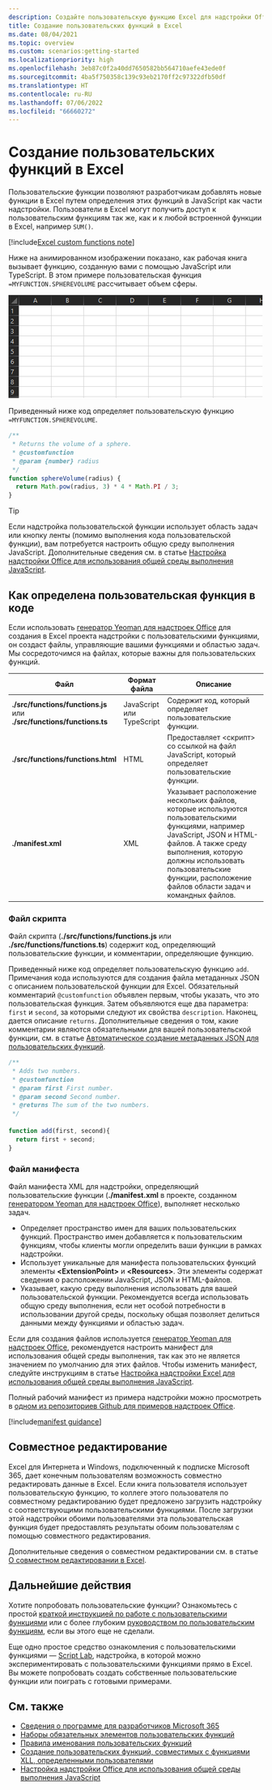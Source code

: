 ```yaml
---
description: Создайте пользовательскую функцию Excel для надстройки Office
title: Создание пользовательских функций в Excel
ms.date: 08/04/2021
ms.topic: overview
ms.custom: scenarios:getting-started
ms.localizationpriority: high
ms.openlocfilehash: 3eb87c0f2a40dd7650582bb564710aefe43ede0f
ms.sourcegitcommit: 4ba5f750358c139c93eb2170ff2c97322dfb50df
ms.translationtype: HT
ms.contentlocale: ru-RU
ms.lasthandoff: 07/06/2022
ms.locfileid: "66660272"
---
```

# <a name="create-custom-functions-in-excel"></a>Создание пользовательских функций в Excel

Пользовательские функции позволяют разработчикам добавлять новые функции в Excel путем определения этих функций в JavaScript как части надстройки. Пользователи в Excel могут получить доступ к пользовательским функциям так же, как и к любой встроенной функции в Excel, например `SUM()`.

[!include[Excel custom functions note](../includes/excel-custom-functions-note.md)]

Ниже на анимированном изображении показано, как рабочая книга вызывает функцию, созданную вами с помощью JavaScript или TypeScript. В этом примере пользовательская функция `=MYFUNCTION.SPHEREVOLUME` рассчитывает объем сферы.

![Анимированное изображение, на котором показано, как конечный пользователь вводит пользовательскую функцию MYFUNCTION.SPHEREVOLUME в ячейку листа Excel.](../images/SphereVolumeNew.gif)

Приведенный ниже код определяет пользовательскую функцию `=MYFUNCTION.SPHEREVOLUME`.

```js
/**
 * Returns the volume of a sphere.
 * @customfunction
 * @param {number} radius
 */
function sphereVolume(radius) {
  return Math.pow(radius, 3) * 4 * Math.PI / 3;
}
```

> [!TIP]
> Если надстройка пользовательской функции использует область задач или кнопку ленты (помимо выполнения кода пользовательской функции), вам потребуется настроить общую среду выполнения JavaScript. Дополнительные сведения см. в статье [Настройка надстройки Office для использования общей среды выполнения JavaScript](../develop/configure-your-add-in-to-use-a-shared-runtime.md).

## <a name="how-a-custom-function-is-defined-in-code"></a>Как определена пользовательская функция в коде

Если использовать [генератор Yeoman для надстроек Office](../develop/yeoman-generator-overview.md) для создания в Excel проекта надстройки с пользовательскими функциями, он создаст файлы, управляющие вашими функциями и областью задач. Мы сосредоточимся на файлах, которые важны для пользовательских функций.

| Файл | Формат файла | Описание |
|------|-------------|-------------|
| **./src/functions/functions.js**<br/>или<br/>**./src/functions/functions.ts** | JavaScript<br/>или<br/>TypeScript | Содержит код, который определяет пользовательские функции. |
| **./src/functions/functions.html** | HTML | Предоставляет &lt;скрипт&gt; со ссылкой на файл JavaScript, который определяет пользовательские функции. |
| **./manifest.xml** | XML | Указывает расположение нескольких файлов, которые используются пользовательскими функциями, например JavaScript, JSON и HTML-файлов. А также среду выполнения, которую должны использовать пользовательские функции, расположение файлов области задач и командных файлов. |

### <a name="script-file"></a>Файл скрипта

Файл скрипта (**./src/functions/functions.js** или **./src/functions/functions.ts**) содержит код, определяющий пользовательские функции, и комментарии, определяющие функцию.

Приведенный ниже код определяет пользовательскую функцию `add`. Примечания кода используются для создания файла метаданных JSON с описанием пользовательской функции для Excel. Обязательный комментарий `@customfunction` объявлен первым, чтобы указать, что это пользовательская функция. Затем объявляются еще два параметра: `first` и `second`, за которыми следуют их свойства `description`. Наконец, дается описание `returns`. Дополнительные сведения о том, какие комментарии являются обязательными для вашей пользовательской функции, см. в статье [Автоматическое создание метаданных JSON для пользовательских функций](custom-functions-json-autogeneration.md).

```js
/**
 * Adds two numbers.
 * @customfunction 
 * @param first First number.
 * @param second Second number.
 * @returns The sum of the two numbers.
 */

function add(first, second){
  return first + second;
}
```

### <a name="manifest-file"></a>Файл манифеста

Файл манифеста XML для надстройки, определяющий пользовательские функции (**./manifest.xml** в проекте, созданном [генератором Yeoman для надстроек Office](../develop/yeoman-generator-overview.md)), выполняет несколько задач.

- Определяет пространство имен для ваших пользовательских функций. Пространство имен добавляется к пользовательским функциям, чтобы клиенты могли определить ваши функции в рамках надстройки.
- Использует уникальные для манифеста пользовательских функций элементы **\<ExtensionPoint\>** и **\<Resources\>**. Эти элементы содержат сведения о расположении JavaScript, JSON и HTML-файлов.
- Указывает, какую среду выполнения использовать для вашей пользовательской функции. Рекомендуется всегда использовать общую среду выполнения, если нет особой потребности в использовании другой среды, поскольку общая позволяет делиться данными между функциями и областью задач.

Если для создания файлов используется [генератор Yeoman для надстроек Office](../develop/yeoman-generator-overview.md), рекомендуется настроить манифест для использования общей среды выполнения, так как это не является значением по умолчанию для этих файлов. Чтобы изменить манифест, следуйте инструкциям в статье [Настройка надстройки Excel для использования общей среды выполнения JavaScript](../develop/configure-your-add-in-to-use-a-shared-runtime.md).

Полный рабочий манифест из примера надстройки можно просмотреть в [одном из репозиториев Github для примеров надстроек Office](https://github.com/OfficeDev/Office-Add-in-samples/blob/main/Samples/excel-shared-runtime-global-state/manifest.xml).

[!include[manifest guidance](../includes/manifest-guidance.md)]

## <a name="coauthoring"></a>Совместное редактирование

Excel для Интернета и Windows, подключенный к подписке Microsoft 365, дает конечным пользователям возможность совместно редактировать данные в Excel. Если книга пользователя использует пользовательскую функцию, то коллеге этого пользователя по совместному редактированию будет предложено загрузить надстройку с соответствующими пользовательскими функциями. После загрузки этой надстройки обоими пользователями эта пользовательская функция будет предоставлять результаты обоим пользователям с помощью совместного редактирования.

Дополнительные сведения о совместном редактировании см. в статье [О совместном редактировании в Excel](/office/vba/excel/concepts/about-coauthoring-in-excel).

## <a name="next-steps"></a>Дальнейшие действия

Хотите попробовать пользовательские функции? Ознакомьтесь с простой [краткой инструкцией по работе с пользовательскими функциями](../quickstarts/excel-custom-functions-quickstart.md) или с более глубоким [руководством по пользовательским функциям](../tutorials/excel-tutorial-create-custom-functions.md), если вы этого еще не сделали.

Еще одно простое средство ознакомления с пользовательскими функциями — [Script Lab](https://appsource.microsoft.com/product/office/WA104380862?src=office&corrid=1ada79ac-6392-438d-bb16-fce6994a2a7e&omexanonuid=f7b03101-ec22-4270-a274-bcf16c762039&referralurl=https%3a%2f%2fgithub.com%2fofficedev%2fscript-lab), надстройка, в которой можно экспериментировать с пользовательскими функциями прямо в Excel. Вы можете попробовать создать собственные пользовательские функции или поиграть с готовыми примерами.

## <a name="see-also"></a>См. также

* [Сведения о программе для разработчиков Microsoft 365](https://developer.microsoft.com/microsoft-365/dev-program)
* [Наборы обязательных элементов пользовательских функций](/javascript/api/requirement-sets/excel/custom-functions-requirement-sets)
* [Правила именования пользовательских функций](custom-functions-naming.md)
* [Создание пользовательских функций, совместимых с функциями XLL, определенными пользователями](make-custom-functions-compatible-with-xll-udf.md)
* [Настройка надстройки Office для использования общей среды выполнения JavaScript](../develop/configure-your-add-in-to-use-a-shared-runtime.md)
